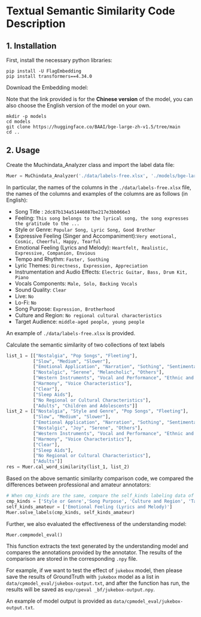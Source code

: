# Textual Semantic Similarity Code Description
## 1. Installation

First, install the necessary python libraries:

```shell
pip install -U FlagEmbedding
pip install transformers==4.34.0
```

Download the Embedding model:

Note that the link provided is for the **Chinese version** of the model, you can also choose the English version of the model on your own.

```shell
mkdir -p models
cd models
git clone https://huggingface.co/BAAI/bge-large-zh-v1.5/tree/main
cd ..
```

## 2. Usage

Create the Muchindata_Analyzer class and import the label data file:

```python
Muer = MuChindata_Analyzer('./data/labels-free.xlsx', './models/bge-large-zh-v1.5')
```

In particular, the names of the columns in the `./data/labels-free.xlsx` file, the names of the columns and examples of the columns are as follows (in English):

- Song Title : `2dc87b134a51446087be217e3bb066e3`
- Feeling:  `This song belongs to the lyrical song, the song expresses the gratitude to the ...`
- Style or Genre: `Popular Song, Lyric Song, Good Brother`
- Expressive Feeling (Singer and Accompaniment):`Very emotional, Cosmic, Cheerful, Happy, Tearful`
- Emotional Feeling (Lyrics and Melody): `Heartfelt, Realistic, Expressive, Companion, Envious`
- Tempo and Rhythm: `Faster, Soothing`
- Lyric Themes: `Directness, Expression, Appreciation`
- Instrumentation and Audio Effects: `Electric Guitar, Bass, Drum Kit, Piano`
- Vocals Components: `Male, Solo, Backing Vocals`
- Sound Quality: `Clear`
- Live: `No`
- Lo-Fi: `No`
- Song Purpose: `Expression, Brotherhood`
- Culture and Region: `No regional cultural characteristics`
- Target Audience: `middle-aged people, young people`

An example of `./data/labels-free.xlsx` is provided.

Calculate the semantic similarity of two collections of text labels

```python
list_1 = [["Nostalgia", "Pop Songs", "Fleeting"], 
          ["Slow", "Medium", "Slower"], 
          ["Emotional Application", "Narration", "Sothing", "Sentimental Nostalgia"], 
          ["Nostalgic", "Serene", "Melancholic", "Others"], 
          ["Western Instruments", "Vocal and Performance", "Ethnic and Traditional Instruments"], 
          ["Harmony", "Voice Characteristics"], 
          ["Clear"], 
          ["Sleep Aids"], 
          ["No Regional or Cultural Characteristics"], 
          ["Adults", "Children and Adolescents"]]
list_2 = [["Nostalgia", "Style and Genre", "Pop Songs", "Fleeting"], 
          ["Slow", "Medium", "Slower"], 
          ["Emotional Application", "Narration", "Sothing", "Sentimental Nostalgia"], 
          ["Nostalgic", "Joy", "Serene", "Others"], 
          ["Western Instruments", "Vocal and Performance", "Ethnic and Traditional Instruments"], 
          ["Harmony", "Voice Characteristics"], 
          ["Clear"], 
          ["Sleep Aids"], 
          ["No Regional or Cultural Characteristics"], 
          ["Adults"]]
res = Muer.cal_word_similarity(list_1, list_2)
```

Based on the above semantic similarity comparison code, we compared the differences between professional and amateur annotators:

```python
# When cmp_kinds are the same, compare the self_kinds labeling data of professional and amateur annotators
cmp_kinds = ['Style or Genre','Song Purpose', 'Culture and Region', 'Target Audience']
self_kinds_amateur = ['Emotional Feeling (Lyrics and Melody)']
Muer.solve_labels(cmp_kinds, self_kinds_amateur)
```

Further, we also evaluated the effectiveness of the understanding model:

```python
Muer.compmodel_eval()
```

This function extracts the text generated by the understanding model and compares the annotations provided by the annotator. The results of the comparison are stored in the corresponding `.npy` file. 

For example, if we want to test the effect of `jukebox` model, then please save the results of GroundTruth with `jukebox` model as a list in `data/cpmodel_eval/jukebox-output.txt`, and after the function has run, the results will be saved as `exp/cpeval _bf/jukebox-output.npy`.

An example of model output is provided as `data/cpmodel_eval/jukebox-output.txt`.
